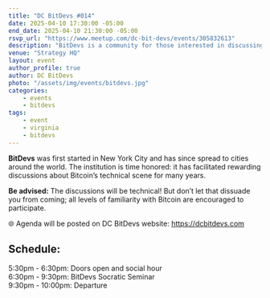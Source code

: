 ```yaml
---
title: "DC BitDevs #014"
date: 2025-04-10 17:30:00 -05:00
end_date: 2025-04-10 21:30:00 -05:00
rsvp_url: "https://www.meetup.com/dc-bit-devs/events/305832613"
description: "BitDevs is a community for those interested in discussing and participating in the research and development of Bitcoin and related protocols. You can be well versed with or new to the topics, all are welcome."
venue: "Strategy HQ"
layout: event
author_profile: true
author: DC BitDevs
photo: "/assets/img/events/bitdevs.jpg"
categories:
    - events
    - bitdevs
tags:
    - event
    - virginia
    - bitdevs
---
```


**BitDevs** was first started in New York City and has since spread to cities around the world. The institution is time honored: it has facilitated rewarding discussions about Bitcoin’s technical scene for many years.

**Be advised:** The discussions will be technical! But don’t let that dissuade you from coming; all levels of familiarity with Bitcoin are encouraged to participate.

🌐 Agenda will be posted on DC BitDevs website: <a href = "https://dcbitdevs.com">https://dcbitdevs.com</a><br />

## Schedule:
5:30pm - 6:30pm: Doors open and social hour<br />
6:30pm - 9:30pm: BitDevs Socratic Seminar<br />
9:30pm - 10:00pm: Departure